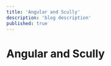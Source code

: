 ```yaml
---
title: 'Angular and Scully'
description: 'blog description'
published: true
---
```


# Angular and Scully
